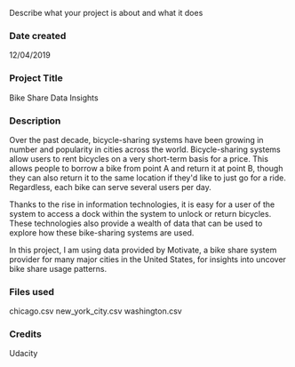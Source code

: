 Describe what your project is about and what it does
### Date created
12/04/2019

### Project Title
Bike Share Data Insights

### Description
Over the past decade, bicycle-sharing systems have been growing in number and popularity in cities across the world. Bicycle-sharing systems allow users to rent bicycles on a very short-term basis for a price. This allows people to borrow a bike from point A and return it at point B, though they can also return it to the same location if they'd like to just go for a ride. Regardless, each bike can serve several users per day.

Thanks to the rise in information technologies, it is easy for a user of the system to access a dock within the system to unlock or return bicycles. These technologies also provide a wealth of data that can be used to explore how these bike-sharing systems are used.

In this project, I am using data provided by Motivate, a bike share system provider for many major cities in the United States, for insights into uncover bike share usage patterns. 


### Files used
chicago.csv
new_york_city.csv
washington.csv

### Credits
Udacity
